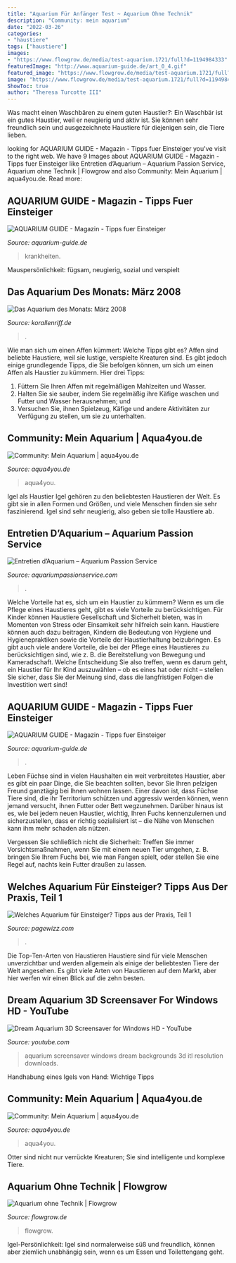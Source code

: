 ```yaml
---
title: "Aquarium Für Anfänger Test ~ Aquarium Ohne Technik"
description: "Community: mein aquarium"
date: "2022-03-26"
categories:
- "haustiere"
tags: ["haustiere"]
images:
- "https://www.flowgrow.de/media/test-aquarium.1721/full?d=1194984333"
featuredImage: "http://www.aquarium-guide.de/art_0_4.gif"
featured_image: "https://www.flowgrow.de/media/test-aquarium.1721/full?d=1194984333"
image: "https://www.flowgrow.de/media/test-aquarium.1721/full?d=1194984333"
ShowToc: true
author: "Theresa Turcotte III"
---
```



Was macht einen Waschbären zu einem guten Haustier?:
Ein Waschbär ist ein gutes Haustier, weil er neugierig und aktiv ist. Sie können sehr freundlich sein und ausgezeichnete Haustiere für diejenigen sein, die Tiere lieben.

	

		
looking for AQUARIUM GUIDE - Magazin - Tipps fuer Einsteiger you've visit to the right web. We have 9 Images about AQUARIUM GUIDE - Magazin - Tipps fuer Einsteiger like Entretien d’Aquarium – Aquarium Passion Service, Aquarium ohne Technik | Flowgrow and also Community: Mein Aquarium | aqua4you.de. Read more:
		
    
## AQUARIUM GUIDE - Magazin - Tipps Fuer Einsteiger

<img loading=lazy src="http://www.aquarium-guide.de/art_0_4.gif" onerror="this.onerror=null;this.src='https://tse3.mm.bing.net/th?id=OIP.VXA9g5Y5sMJhF96MOS9YJwAAAA&amp;pid=15.1';" alt="AQUARIUM GUIDE - Magazin - Tipps fuer Einsteiger">

_Source: aquarium-guide.de_

>krankheiten. 

	

Mauspersönlichkeit: fügsam, neugierig, sozial und verspielt

    
## Das Aquarium Des Monats: März 2008

<img loading=lazy src="https://www.korallenriff.de/imgThumbs/5073_5ad8522a6dd91.jpg" onerror="this.onerror=null;this.src='https://tse1.mm.bing.net/th?id=OIP.df88Zo043eawG43rWjfreAHaD6&amp;pid=15.1';" alt="Das Aquarium des Monats: März 2008">

_Source: korallenriff.de_

>. 

	

Wie man sich um einen Affen kümmert: Welche Tipps gibt es?
Affen sind beliebte Haustiere, weil sie lustige, verspielte Kreaturen sind. Es gibt jedoch einige grundlegende Tipps, die Sie befolgen können, um sich um einen Affen als Haustier zu kümmern. Hier drei Tipps:
1. Füttern Sie Ihren Affen mit regelmäßigen Mahlzeiten und Wasser.
2. Halten Sie sie sauber, indem Sie regelmäßig ihre Käfige waschen und Futter und Wasser herausnehmen; und
3. Versuchen Sie, ihnen Spielzeug, Käfige und andere Aktivitäten zur Verfügung zu stellen, um sie zu unterhalten.

    
## Community: Mein Aquarium | Aqua4you.de

<img loading=lazy src="http://www.aqua4you.de/images/mein_aquarium/55TUCTzPh1.jpg" onerror="this.onerror=null;this.src='https://tse3.mm.bing.net/th?id=OIP.NJKZw6s4gnh7CuXS3pM2SAHaFj&amp;pid=15.1';" alt="Community: Mein Aquarium | aqua4you.de">

_Source: aqua4you.de_

>aqua4you. 

	

Igel als Haustier
Igel gehören zu den beliebtesten Haustieren der Welt. Es gibt sie in allen Formen und Größen, und viele Menschen finden sie sehr faszinierend. Igel sind sehr neugierig, also geben sie tolle Haustiere ab.

    
## Entretien D’Aquarium – Aquarium Passion Service

<img loading=lazy src="https://aquariumpassionservice.com/wp-content/uploads/2020/02/20190920_163259-scaled.jpg" onerror="this.onerror=null;this.src='https://tse4.mm.bing.net/th?id=OIP.j9yV6DmXt-vneMvgIdXonwHaFj&amp;pid=15.1';" alt="Entretien d’Aquarium – Aquarium Passion Service">

_Source: aquariumpassionservice.com_

>. 

	

Welche Vorteile hat es, sich um ein Haustier zu kümmern?
Wenn es um die Pflege eines Haustieres geht, gibt es viele Vorteile zu berücksichtigen. Für Kinder können Haustiere Gesellschaft und Sicherheit bieten, was in Momenten von Stress oder Einsamkeit sehr hilfreich sein kann. Haustiere können auch dazu beitragen, Kindern die Bedeutung von Hygiene und Hygienepraktiken sowie die Vorteile der Haustierhaltung beizubringen. Es gibt auch viele andere Vorteile, die bei der Pflege eines Haustieres zu berücksichtigen sind, wie z. B. die Bereitstellung von Bewegung und Kameradschaft. Welche Entscheidung Sie also treffen, wenn es darum geht, ein Haustier für Ihr Kind auszuwählen – ob es eines hat oder nicht – stellen Sie sicher, dass Sie der Meinung sind, dass die langfristigen Folgen die Investition wert sind!

    
## AQUARIUM GUIDE - Magazin - Tipps Fuer Einsteiger

<img loading=lazy src="http://www.aquarium-guide.de/44.jpg" onerror="this.onerror=null;this.src='https://tse3.mm.bing.net/th?id=OIP._rIr7gj0tJLdBFcG8t3nRAHaHa&amp;pid=15.1';" alt="AQUARIUM GUIDE - Magazin - Tipps fuer Einsteiger">

_Source: aquarium-guide.de_

>. 

	

Leben
Füchse sind in vielen Haushalten ein weit verbreitetes Haustier, aber es gibt ein paar Dinge, die Sie beachten sollten, bevor Sie Ihren pelzigen Freund ganztägig bei Ihnen wohnen lassen.
Einer davon ist, dass Füchse Tiere sind, die ihr Territorium schützen und aggressiv werden können, wenn jemand versucht, ihnen Futter oder Bett wegzunehmen. Darüber hinaus ist es, wie bei jedem neuen Haustier, wichtig, Ihren Fuchs kennenzulernen und sicherzustellen, dass er richtig sozialisiert ist – die Nähe von Menschen kann ihm mehr schaden als nützen.

Vergessen Sie schließlich nicht die Sicherheit: Treffen Sie immer Vorsichtsmaßnahmen, wenn Sie mit einem neuen Tier umgehen, z. B. bringen Sie Ihrem Fuchs bei, wie man Fangen spielt, oder stellen Sie eine Regel auf, nachts kein Futter draußen zu lassen.

    
## Welches Aquarium Für Einsteiger? Tipps Aus Der Praxis, Teil 1

<img loading=lazy src="https://pagewizz.com/static/uploads/de/page/2013/04/24/19-36-46-6_640.jpg" onerror="this.onerror=null;this.src='https://tse4.mm.bing.net/th?id=OIP.YzWTTqnzswtXNHHoCG4A3wAAAA&amp;pid=15.1';" alt="Welches Aquarium für Einsteiger? Tipps aus der Praxis, Teil 1">

_Source: pagewizz.com_

>. 

	

Die Top-Ten-Arten von Haustieren
Haustiere sind für viele Menschen unverzichtbar und werden allgemein als einige der beliebtesten Tiere der Welt angesehen. Es gibt viele Arten von Haustieren auf dem Markt, aber hier werfen wir einen Blick auf die zehn besten.

    
## Dream Aquarium 3D Screensaver For Windows HD - YouTube

<img loading=lazy src="https://i.ytimg.com/vi/xo2UzBbBNnQ/maxresdefault.jpg" onerror="this.onerror=null;this.src='https://tse2.mm.bing.net/th?id=OIP.oUXup0i_QF1bYUxSTfRYUwHaEK&amp;pid=15.1';" alt="Dream Aquarium 3D Screensaver for Windows HD - YouTube">

_Source: youtube.com_

>aquarium screensaver windows dream backgrounds 3d itl resolution downloads. 

	

Handhabung eines Igels von Hand: Wichtige Tipps

    
## Community: Mein Aquarium | Aqua4you.de

<img loading=lazy src="http://www.aqua4you.de/images/mein_aquarium/UKoTXXabeeMF.jpg" onerror="this.onerror=null;this.src='https://tse1.mm.bing.net/th?id=OIP.W5Z976-mnr4GxhHGYtEv_AHaFj&amp;pid=15.1';" alt="Community: Mein Aquarium | aqua4you.de">

_Source: aqua4you.de_

>aqua4you. 

	

Otter sind nicht nur verrückte Kreaturen; Sie sind intelligente und komplexe Tiere.

    
## Aquarium Ohne Technik | Flowgrow

<img loading=lazy src="https://www.flowgrow.de/media/test-aquarium.1721/full?d=1194984333" onerror="this.onerror=null;this.src='https://tse4.mm.bing.net/th?id=OIP.pxE90C_6UeZY0_RKOt80bAHaFj&amp;pid=15.1';" alt="Aquarium ohne Technik | Flowgrow">

_Source: flowgrow.de_

>flowgrow. 

	

Igel-Persönlichkeit: Igel sind normalerweise süß und freundlich, können aber ziemlich unabhängig sein, wenn es um Essen und Toilettengang geht.

